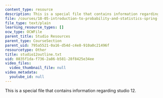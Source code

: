 ```yaml
---
content_type: resource
description: This is a special file that contains information regarding studio 12.
file: /courses/18-05-introduction-to-probability-and-statistics-spring-2014/0835f1daf7362a86b58128f8425e34ee_studio12outline.txt
file_type: text/plain
learning_resource_types: []
ocw_type: OCWFile
parent_title: Studio Resources
parent_type: CourseSection
parent_uid: 795a5521-0a16-d54d-c4e8-910a0c21496f
resourcetype: Other
title: studio12outline.txt
uid: 0835f1da-f736-2a86-b581-28f8425e34ee
video_files:
  video_thumbnail_file: null
video_metadata:
  youtube_id: null
---
```

This is a special file that contains information regarding studio 12.


